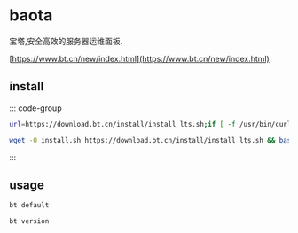 # baota

宝塔,安全高效的服务器运维面板.

[https://www.bt.cn/new/index.html](https://www.bt.cn/new/index.html)

## install

::: code-group

```bash [Centos/OpenCloud/Alibaba]
url=https://download.bt.cn/install/install_lts.sh;if [ -f /usr/bin/curl ];then curl -sSO $url;else wget -O install_lts.sh $url;fi;bash install_lts.sh ed8484bec
```

```bash [Debian]
wget -O install.sh https://download.bt.cn/install/install_lts.sh && bash install.sh ed8484bec
```

:::

## usage

```bash [ecs]
bt default
```

```bash [ecs]
bt version
```

